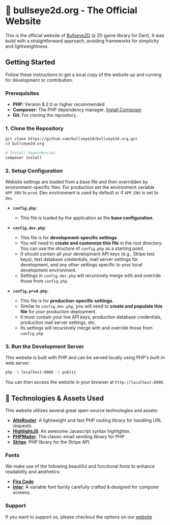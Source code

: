 # 🎯 bullseye2d.org - The Official Website

This is the official website of [Bullseye2D](https://github.com/bullseye2d/bullseye2d) (a 2D game library for Dart). It was build with a straightforward approach, avoiding frameworks for simplicity and lightweightness.

## Getting Started

Follow these instructions to get a local copy of the website up and running for development or contribution.

### Prerequisites

*   **PHP:** Version 8.2.0 or higher recommended
*   **Composer:** The PHP dependency manager. [Install Composer](https://getcomposer.org/download/).
*   **Git:** For cloning the repository.

### 1. Clone the Repository

```bash
git clone https://github.com/bullseye2d/bullseye2d.org.git
cd bullseye2d.org

# Install Dependencies
composer install
```

### 2. Setup Configuration

Website settings are loaded from a base file and then overridden by environment-specific files. For production set the environment variable `APP_ENV` to `prod`. Dev environment is used by default or if `APP_ENV` is set to `dev`.

*   **`config.php`**:
    *   This file is loaded by the application as the **base configuration**.

*   **`config.dev.php`**:
    *   This file is for **development-specific settings**.
    *   You will need to **create and customize this file** in the root directory. You can use the structure of `config.php` as a starting point.
    *   It should contain all your development API keys (e.g., Stripe test keys), test database credentials, mail server settings for development, and any other settings specific to your local development environment.
    *   Settings in `config.dev.php` will recursively merge with and override those from `config.php`

*   **`config.prod.php`**:
    *   This file is for **production-specific settings**.
    *   Similar to `config.dev.php`, you will need to **create and populate this file** for your production deployment.
    *   It must contain your live API keys, production database credentials, production mail server settings, etc.
    *   Its settings will recursively merge with and override those from `config.php`

### 3. Run the Development Server

This website is built with PHP and can be served locally using PHP's built-in web server.

```bash
php -S localhost:8000 -t public
```

You can then access the website in your browser at `http://localhost:8000`.

## 🎨 Technologies & Assets Used

This website utilizes several great open-source technologies and assets:

*   **[AltoRouter](https://github.com/dannyvankooten/AltoRouter)**: A lightweight and fast PHP routing library for handling URL requests.
*   **[HighlightJS](https://highlightjs.org/)**: An awesome Javascript syntax highlighter.
*   **[PHPMailer](https://github.com/PHPMailer/PHPMailer)**: The classic email sending library for PHP
*   **[Stripe](https://github.com/stripe/stripe-php)**: PHP library for the Stripe API.

### Fonts
We make use of the following beautiful and functional fonts to enhance readability and aesthetics:
*   **[Fira Code](https://github.com/tonsky/FiraCode)**
*   **[Inter](https://fonts.google.com/specimen/Inter)**: A variable font family carefully crafted & designed for computer screens.

### Support
If you want to support us, please checkout the options on our [website](https://bullseye2d.org/#licensing)
